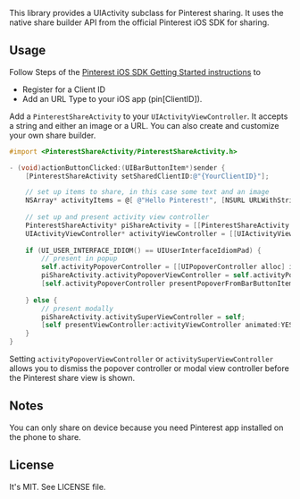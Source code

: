 This library provides a UIActivity subclass for Pinterest sharing. It uses the native share builder API from the official Pinterest iOS SDK for sharing.

## Usage

Follow Steps of the [Pinterest iOS SDK Getting Started instructions](https://developers.pinterest.com/ios/) to

  * Register for a Client ID
  * Add an URL Type to your iOS app (pin[ClientID]).

Add a `PinterestShareActivity` to your `UIActivityViewController`.
It accepts a string and either an image or a URL. You can also create and customize your own share builder.

``` objective-c
#import <PinterestShareActivity/PinterestShareActivity.h>

- (void)actionButtonClicked:(UIBarButtonItem*)sender {
	[PinterestShareActivity setSharedClientID:@"{YourClientID}"];

    // set up items to share, in this case some text and an image
    NSArray* activityItems = @[ @"Hello Pinterest!", [NSURL URLWithString:@"https://raw.githubusercontent.com/stoulouse/PinterestShareActivity/master/PinterestShareActivityExample/example.jpg"], [NSURL URLWithString:@"https://github.com/stoulouse/PinterestShareActivity/"] ];
    
    // set up and present activity view controller
    PinterestShareActivity* piShareActivity = [[PinterestShareActivity alloc] init];
    UIActivityViewController* activityViewController = [[UIActivityViewController alloc] initWithActivityItems:activityItems applicationActivities:@[piShareActivity]];
    
    if (UI_USER_INTERFACE_IDIOM() == UIUserInterfaceIdiomPad) {
        // present in popup
        self.activityPopoverController = [[UIPopoverController alloc] initWithContentViewController:activityViewController];
        piShareActivity.activityPopoverViewController = self.activityPopoverController;
        [self.activityPopoverController presentPopoverFromBarButtonItem:sender permittedArrowDirections:UIPopoverArrowDirectionAny animated:YES];
        
    } else {
        // present modally
        piShareActivity.activitySuperViewController = self;
        [self presentViewController:activityViewController animated:YES completion:NULL];
    }
}
```

Setting `activityPopoverViewController` or `activitySuperViewController` allows you to dismiss the popover controller or modal view controller before the Pinterest share view is shown.

## Notes

You can only share on device because you need Pinterest app installed on the phone to share.

## License

It's MIT. See LICENSE file.
